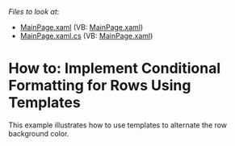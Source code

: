 <!-- default file list -->
*Files to look at*:

* [MainPage.xaml](./CS/Using_Templates/MainPage.xaml) (VB: [MainPage.xaml](./VB/Using_Templates/MainPage.xaml))
* [MainPage.xaml.cs](./CS/Using_Templates/MainPage.xaml.cs) (VB: [MainPage.xaml](./VB/Using_Templates/MainPage.xaml))
<!-- default file list end -->
# How to: Implement Conditional Formatting for Rows Using Templates


This example illustrates how to use templates to alternate the row background color.

<br/>


